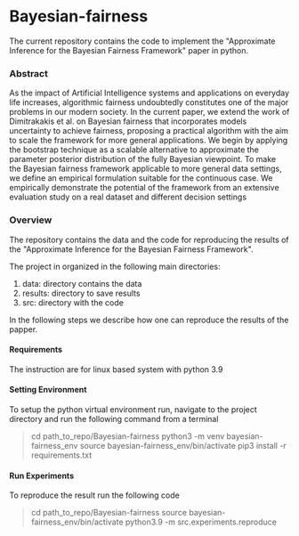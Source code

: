 # Bayesian-fairness

The current repository contains the code to implement the "Approximate Inference for the Bayesian Fairness
Framework" paper in python.

### Abstract

As the impact of Artificial Intelligence systems and applications on everyday life increases, algorithmic
fairness undoubtedly constitutes one of the major problems in our modern society. In the current paper,
we extend the work of Dimitrakakis et al. on Bayesian fairness that incorporates models uncertainty
to achieve fairness, proposing a practical algorithm with the aim to scale the framework for more general
applications. We begin by applying the bootstrap technique as a scalable alternative to approximate
the parameter posterior distribution of the fully Bayesian viewpoint. To make the Bayesian fairness
framework applicable to more general data settings, we define an empirical formulation suitable for
the continuous case. We empirically demonstrate the potential of the framework from an extensive
evaluation study on a real dataset and different decision settings

### Overview
The repository contains the data and the code for reproducing the results of the  "Approximate Inference for the Bayesian Fairness
Framework".

The project in organized in the following main directories:
1. data: directory contains the data
2. results: directory to save results
3. src: directory with the code

In the following steps we describe how one can reproduce the results of the papper.

#### Requirements
The instruction are for linux based system with python 3.9

#### Setting Environment

To setup the python virtual environment run, navigate to the project directory and run the following command from a terminal

> cd path_to_repo/Bayesian-fairness
> python3 -m venv bayesian-fairness_env
> source bayesian-fairness_env/bin/activate
> pip3 install -r requirements.txt

#### Run Experiments
To reproduce the result run the following code
> cd path_to_repo/Bayesian-fairness
> source bayesian-fairness_env/bin/activate
> python3.9 -m src.experiments.reproduce

